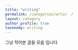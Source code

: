```yaml
---
title: "writing"
permalink: /categories/wrtin  /
layout: category
author_profile: true
taxonomy: writing
---
```


그냥 적어본 글들 모음 입니다
